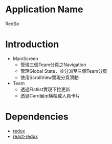 # Application Name
RedSo

# Introduction
* MainScreen
  * 管理三個Team分頁之Navigation
  * 管理Global State，並分派至三個Team分頁
  * 使用ScrollView實現分頁滑動
* Team
  * 透過Flatlist實現下拉更新
  * 透過Card展示橫幅或人員卡片

# Dependencies
- [redux](https://redux.js.org/)
- [react-redux](https://react-redux.js.org/introduction/quick-start)
